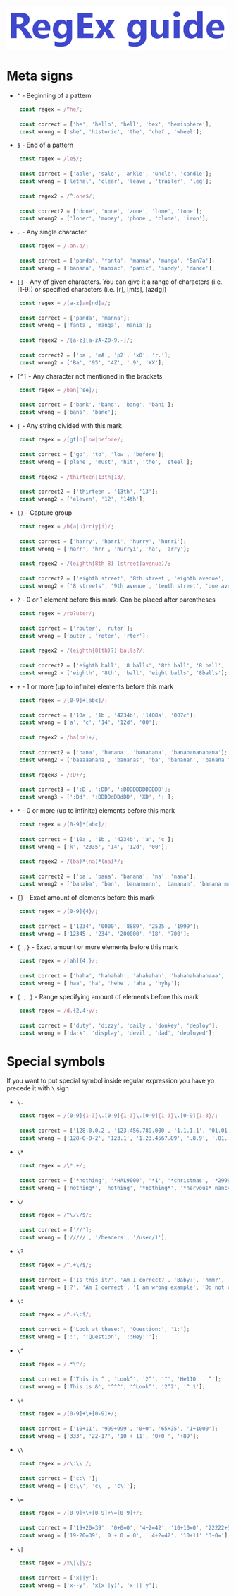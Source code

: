 ![RegEx](img/regex.png)

# Meta signs

* `^` - Beginning of a pattern

```javascript
    const regex = /^he/;

    const correct = ['he', 'hello', 'hell', 'hex', 'hemisphere'];
    const wrong = ['she', 'historic', 'the', 'chef', 'wheel'];
```

* `$` - End of a pattern

```javascript
    const regex = /le$/;

    const correct = ['able', 'sale', 'ankle', 'uncle', 'candle'];
    const wrong = ['lethal', 'clear', 'leave', 'trailer', 'leg'];

    const regex2 = /^.one$/;

    const correct2 = ['done', 'none', 'zone', 'lone', 'tone'];
    const wrong2 = ['loner', 'money', 'phone', 'clone', 'iron'];
```

* `.` - Any single character

```javascript
    const regex = /.an.a/;

    const correct = ['panda', 'fanta', 'manna', 'manga', '5an7a'];
    const wrong = ['banana', 'maniac', 'panic', 'sandy', 'dance'];
```

* `[]` - Any of given characters. You can give it a range of characters (i.e. [1-9]) or
specified characters (i.e. [r], [mts], [azdg])

```javascript
    const regex = /[a-z]an[nd]a/;

    const correct = ['panda', 'manna'];
    const wrong = ['fanta', 'manga', 'mania'];

    const regex2 = /[a-z][a-zA-Z0-9.-]/;

    const correct2 = ['pa', 'mA', 'p2', 'x0', 'r.'];
    const wrong2 = ['Ba', '95', '4Z', '.9', 'XX'];
```

* `[^]` - Any character not mentioned in the brackets

```javascript
    const regex = /ban[^se]/;

    const correct = ['bank', 'band', 'bang', 'bani'];
    const wrong = ['bans', 'bane'];
```

* `|` - Any string divided with this mark

```javascript
    const regex = /[gt]o|low|before/;

    const correct = ['go', 'to', 'low', 'before'];
    const wrong = ['plane', 'must', 'hit', 'the', 'steel'];

    const regex2 = /thirteen|13th|13/;

    const correct2 = ['thirteen', '13th', '13'];
    const wrong2 = ['eleven', '12', '14th'];
```

* `()` - Capture group

```javascript
    const regex = /h(a|u)rr(y|i)/;

    const correct = ['harry', 'harri', 'hurry', 'hurri'];
    const wrong = ['harr', 'hrr', 'hurryi', 'ha', 'arry'];

    const regex2 = /(eighth|8th|8) (street|avenue)/;

    const correct2 = ['eighth street', '8th street', 'eighth avenue', '8th avenue', '8 street'];
    const wrong2 = ['8 streets', '9th avenue', 'tenth street', 'one ave', 'street avenue'];
```

* `?` - 0 or 1 element before this mark. Can be placed after parentheses

```javascript
    const regex = /ro?uter/;

    const correct = ['router', 'ruter'];
    const wrong = ['outer', 'roter', 'rter'];

    const regex2 = /(eighth|8(th)?) balls?/;

    const correct2 = ['eighth ball', '8 balls', '8th ball', '8 ball', 'eighth balls'];
    const wrong2 = ['eighth', '8th', 'ball', 'eight balls', '8balls'];
```

* `+` - 1 or more (up to infinite) elements before this mark

```javascript
    const regex = /[0-9]+[abc]/;

    const correct = ['10a', '1b', '4234b', '1408a', '007c'];
    const wrong = ['a', 'c', '14', '12d', '00'];

    const regex2 = /ba(na)+/;

    const correct2 = ['bana', 'banana', 'bananana', 'banananananana'];
    const wrong2 = ['baaaaanana', 'bananas', 'ba', 'bananan', 'banana mammas'];

    const regex3 = /:D+/;

    const correct3 = [':D', ':DD', ':DDDDDDDDDDDD'];
    const wrong3 = [':Dd', ':DDDDdDDdDD', 'XD', ':'];
```

* `*` - 0 or more (up to infinite) elements before this mark

```javascript
    const regex = /[0-9]*[abc]/;

    const correct = ['10a', '1b', '4234b', 'a', 'c'];
    const wrong = ['k', '2335', '14', '12d', '00'];

    const regex2 = /(ba)*(na)*(na)*/;

    const correct2 = ['ba', 'bana', 'banana', 'na', 'nana'];
    const wrong2 = ['banaba', 'ban', 'banannnnn', 'bananan', 'banana mammas'];
```

* `{}` - Exact amount of elements before this mark

```javascript
    const regex = /[0-9]{4}/;

    const correct = ['1234', '0000', '8889', '2525', '1999'];
    const wrong = ['12345', '234', '200000', '18', '700'];
```

* `{ ,}` - Exact amount or more elements before this mark

```javascript
    const regex = /[ah]{4,}/;

    const correct = ['haha', 'hahahah', 'ahahahah', 'hahahahahahaaa', 'haaaaaa'];
    const wrong = ['haa', 'ha', 'hehe', 'aha', 'hyhy'];
```

* `{ , }` - Range specifying amount of elements before this mark

```javascript
    const regex = /d.{2,4}y/;

    const correct = ['duty', 'dizzy', 'daily', 'donkey', 'deploy'];
    const wrong = ['dark', 'display', 'devil', 'dad', 'deployed'];
```

# Special symbols

If you want to put special symbol inside regular expression you have yo precede
it with `\` sign

* `\.`

```javascript
    const regex = /[0-9]{1-3}\.[0-9]{1-3}\.[0-9]{1-3}\.[0-9]{1-3}/;

    const correct = ['128.0.0.2', '123.456.789.000', '1.1.1.1', '01.01.01.10', '1.23.456.789'];
    const wrong = ['128-0-0-2', '123.1', '1.23.4567.89', '.8.9', '.01.'];
```

* `\*`

```javascript
    const regex = /\*.+/;

    const correct = ['*nothing', '*HAL9000', '*1', '*christmas', '*2999 dollars please'];
    const wrong = ['nothing*', 'nothing', '*nothing*', '*nervous* nancy', '***alert***'];
```

* `\/`

```javascript
    const regex = /^\/\/$/;

    const correct = ['//'];
    const wrong = ['/////', '/headers', '/user/1'];
```

* `\?`

```javascript
    const regex = /^.+\?$/;

    const correct = ['Is this it?', 'Am I correct?', 'Baby?', 'hmm?', 'y?'];
    const wrong = ['?', 'Am I correct', 'I am wrong example', 'Do not copy me', '?Guys?'];
```

* `\:`

```javascript
    const regex = /^.+\:$/;

    const correct = ['Look at these:', 'Question:', '1:'];
    const wrong = [':', ':Question', '::Hey::'];
```

* `\^`

```javascript
    const regex = /.*\^/;

    const correct = ['This is ^', 'Look^', '2^', '^', 'He110    ^'];
    const wrong = ['This is &', '^^^', '^Look^', '2^2', '^ 1'];
```

* `\+`

```javascript
    const regex = /[0-9]+\+[0-9]+/;

    const correct = ['10+11', '999+999', '0+0', '65+35', '1+1000'];
    const wrong = ['333', '22-17', '10 + 11', '0+0 ', '+89'];
```

* `\\`

```javascript
    const regex = /c\:\\ /;

    const correct = ['c:\ '];
    const wrong = ['c:\\', 'c\ ', 'c\:'];
```

* `\=`

```javascript
    const regex = /[0-9]+\+[0-9]+\=[0-9]+/;

    const correct = ['19+20=39', '0+0=0', '4+2=42', '10+10=0', '22222+55555=3186726318762'];
    const wrong = ['19-20=39', '0 + 0 = 0', ' 4+2=42', '10+11' '3+0='];
```

* `\|`

```javascript
    const regex = /x\|\|y/;

    const correct = ['x||y'];
    const wrong = ['x--y', 'x(x||y)', 'x || y'];
```
